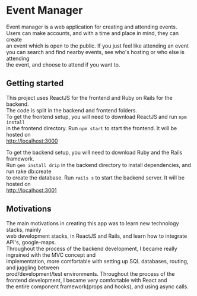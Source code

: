 # Event Manager

Event manager is a web application for creating and attending events.\
Users can make accounts, and with a time and place in mind, they can create \
an event which is open to the public. If you just feel like attending an event \
you can search and find nearby events, see who's hosting or who else is attending \
the event, and choose to attend if you want to.

## Getting started

This project uses ReactJS for the frontend and Ruby on Rails for the backend. \
The code is split in the backend and frontend folders. \
To get the frontend setup, you will need to download ReactJS and run `npm install` \
in the frontend directory. Run `npm start` to start the frontend. It will be hosted on \
[http://localhost:3000](http://localhost:3000)

To get the backend setup, you will need to download Ruby and the Rails framework.\
Run `gem install drip` in the backend directory to install dependencies, and run rake db:create \
to create the database. Run `rails s` to start the backend server. It will be hosted on \
[http://localhost:3001](http://localhost:3001)

## Motivations

The main motivations in creating this app was to learn new technology stacks, mainly \
web development stacks, in ReactJS and Rails, and learn how to integrate API's, google-maps. \
Throughout the process of the backend development, I became really ingrained with the MVC concept and \
implementation, more comfortable with setting up SQL databases, routing, and juggling between \
prod/development/test environments.
Throughout the process of the frontend development, I became very comfortable with React and \
the entire component framework(props and hooks), and using async calls. 
